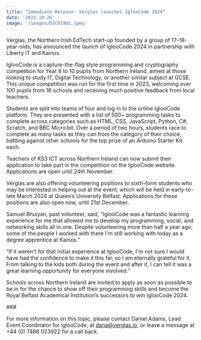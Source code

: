 ```yaml
---
title: "Immediate Release: Verglas launches IglooCode 2024"
date: '2023-10-26'
image: '/images/DSC01901.jpeg'
---
```


Verglas, the Northern Irish EdTech start-up founded by a group of 17–18-year-olds, has announced the launch of IglooCode 2024 in partnership with Liberty IT and Kainos.

IglooCode is a capture-the-flag style programming and cryptography competition for Year 8 to 10 pupils from Northern Ireland, aimed at those looking to study IT, Digital Technology, or another similar subject at GCSE. This unique competition was run for the first time in 2023, welcoming over 100 pupils from 16 schools and receiving much positive feedback from local teachers.

Students are split into teams of four and log in to the online IglooCode platform. They are presented with a list of 500+ programming tasks to complete across categories such as HTML, CSS, JavaScript, Python, C#, Scratch, and BBC Micro:bit. Over a period of two hours, students race to complete as many tasks as they can from the category of their choice, battling against other schools for the top prize of an Arduino Starter Kit each.

<!-- Mr Sam Harvey, IT teacher at Slemish College in Ballymena, said, “Lorem ipsum dolor sit amet, consectetur adipiscing elit. Integer at sodales arcu. Cras imperdiet felis vel orci imperdiet, nec rutrum quam feugiat. Morbi laoreet augue a sapien commodo, ut lobortis ante lobortis. Proin tristique sapien risus, eget pharetra risus dignissim quis.” -->

Teachers of KS3 ICT across Northern Ireland can now submit their application to take part in the competition on the IglooCode website. Applications are open until 24th November.

Verglas are also offering volunteering positions to sixth-form students who may be interested in helping out at the event, which will be held in early-to-late March 2024 at Queen’s University Belfast. Applications for these positions are also open now, until 21st December.

Samuel Bhuiyan, past volunteer, said, “IglooCode was a fantastic learning experience for me that allowed me to develop my programming, social, and networking skills all in one. Despite volunteering more than half a year ago, some of the people I worked with there I'm still working with today as a degree apprentice at Kainos.”

“If it weren’t for that initial experience at IglooCode, I'm not sure I would have had the confidence to make it this far, so I am eternally grateful for it. From talking to the kids both during the event and after it, I can tell it was a great learning opportunity for everyone involved.”

Schools across Northern Ireland are invited to apply as soon as possible to be in for the chance to show off their programming skills and become the Royal Belfast Academical Institution’s successors to win IglooCode 2024.

\#\#\#

For more information on this topic, please contact Daniel Adams, Lead Event Coordinator for IglooCode, at dana@verglas.io, or leave a message at +44 (0) 7466 023922 for a call back.
